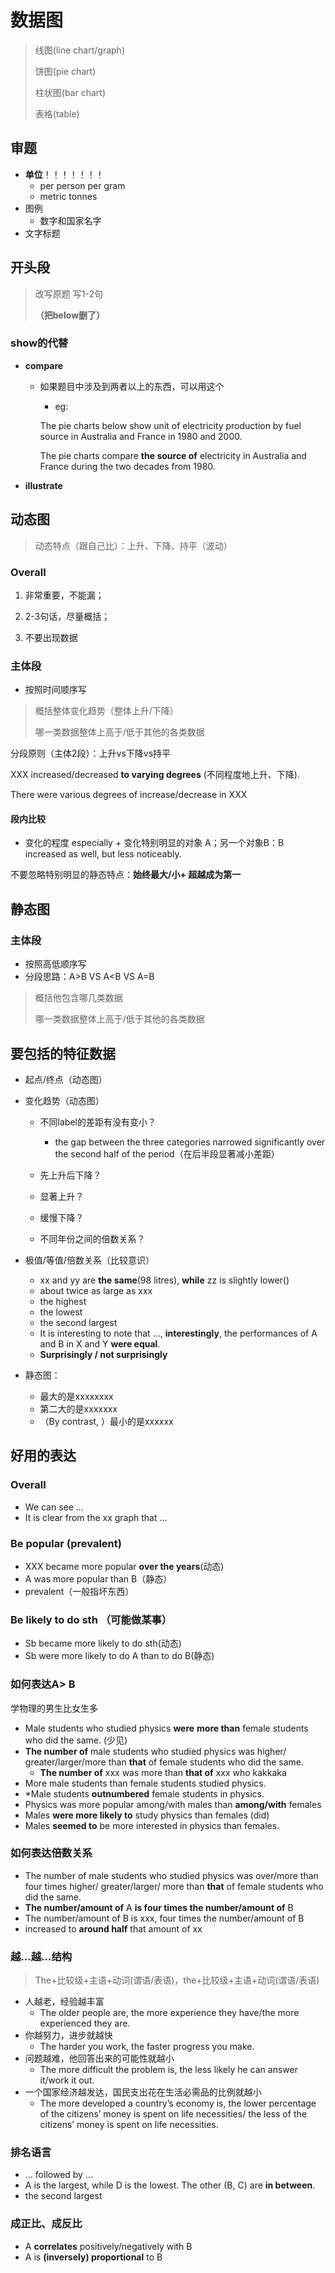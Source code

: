 # 数据图

> 线图(line chart/graph)
>
> 饼图(pie chart)
>
> 柱状图(bar chart)
>
> 表格(table) 

## 审题

+ **单位**！！！！！！！
	+ per person per gram
	+ metric tonnes
+ 图例
	+ 数字和国家名字
+ 文字标题

## 开头段

> 改写原题 写1-2句
>
> **（把below删了）**

### show的代替

+ **compare**

	+ 如果题目中涉及到两者以上的东西，可以用这个

		+ eg: 

      The pie charts below show unit of electricity production by fuel source in Australia and France in 1980 and 2000.

      The pie charts compare **the source of** electricity in Australia and France during the two decades from 1980.

+ **illustrate**



## 动态图

>  动态特点（跟自己比）：上升、下降、持平（波动）

### Overall

1. 非常重要，不能漏；

2. 2-3句话，尽量概括；
3. 不要出现数据

### 主体段

+ 按照时间顺序写

> 概括整体变化趋势（整体上升/下降）
>
> 哪一类数据整体上高于/低于其他的各类数据

分段原则（主体2段）：上升vs下降vs持平

XXX increased/decreased **to varying degrees** (不同程度地上升、下降). 

There were various degrees of increase/decrease in XXX

#### 段内比较

+ 变化的程度 especially + 变化特别明显的对象 A；另一个对象B：B increased as well, but less noticeably. 

不要忽略特别明显的静态特点：**始终最大/小+ 超越成为第一**



## 静态图

### 主体段

+ 按照高低顺序写
+ 分段思路：A>B VS A<B VS A=B

> 概括他包含哪几类数据
>
> 哪一类数据整体上高于/低于其他的各类数据



## 要包括的特征数据

+ 起点/终点（动态图）
+ 变化趋势（动态图）
  + 不同label的差距有没有变小？
    + the gap between the three categories narrowed significantly over the second half of the period（在后半段显著减小差距） 

  + 先上升后下降？
  + 显著上升？
  + 缓慢下降？
  + 不同年份之间的倍数关系？

+ 极值/等值/倍数关系（比较意识）
  + xx and yy are **the same**(98 litres), **while** zz is slightly lower()
  + about twice as large as xxx
  + the highest
  + the lowest
  + the second largest
  + It is interesting to note that …, **interestingly**, the performances of A and B in X and Y **were equal**. 
  + **Surprisingly / not surprisingly** 
+ 静态图：
  + 最大的是xxxxxxxx
  + 第二大的是xxxxxxx
  + （By contrast, ）最小的是xxxxxx


## 好用的表达

### Overall

+ We can see ...
+ It is clear from the xx graph that ...

### Be popular (prevalent) 

+ XXX became more popular **over the years**(动态)
+ A was more popular than B（静态）
+ prevalent（一般指坏东西）

### Be likely to do sth （可能做某事）

+ Sb became more likely to do sth(动态)
+ Sb were more likely to do A than to do B(静态)

### 如何表达A> B

学物理的男生比女生多

+ Male students who studied physics **were** **more than** female students who did the same. (少见)
+ **The number of** male students who studied physics was higher/ greater/larger/more than **that** of female students who did the same. 
	+ **The number of** xxx was more than **that of** xxx who kakkaka
+ More male students than female students studied physics. 
+ \*Male students **outnumbered** female students in physics. 
+ Physics was more popular among/with males than **among/with** females
+ Males **were more likely to** study physics than females (did)
+ Males **seemed to** be more interested in physics than females. 

### 如何表达倍数关系     

+ The number of male students who studied physics was over/more than four times higher/ greater/larger/ more than **that** of female students who did the same.
+ **The number/amount of** A **is four times the number/amount of** B
+ The number/amount of B is xxx, four times the number/amount of B
+ increased to **around half** that amount of xx

### 越…越…结构  

> The+比较级+主语+动词(谓语/表语)，the+比较级+主语+动词(谓语/表语)

+ 人越老，经验越丰富
	+ The older people are, the more experience they have/the more experienced they are.
+ 你越努力，进步就越快 
	+ The harder you work, the faster progress you make.
+ 问题越难，他回答出来的可能性就越小
	+ The more difficult the problem is, the less likely he can answer it/work it out. 
+ 一个国家经济越发达，国民支出花在生活必需品的比例就越小 
	+ The more developed a country’s economy is, the lower percentage of the citizens’ money is spent on life necessities/ the less of the citizens’ money is spent on life necessities. 

### 排名语言

+ … followed by …
+ A is the largest, while D is the lowest. The other (B, C) are **in between**. 
+ the second largest

### 成正比、成反比

+ A **correlates** positively/negatively with B
+ A is **(inversely) proportional** to B

